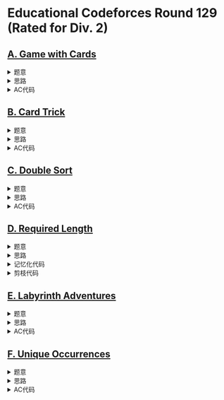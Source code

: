 # Educational Codeforces Round 129 (Rated for Div. 2)

## [A. Game with Cards](https://codeforces.com/contest/1681/problem/A)

<details>
<summary>题意</summary>

两个人，每个人手上有一些牌，牌上写有数字。两个人轮流出牌，其中一个人先出，后面如果要出牌，牌上的数字必须比前一张牌要大。第一个不能出牌的人就输。

问两个人是否是先手必胜？

每个人牌的数量至多为$50$。

</details>

<details>
<summary>思路</summary>

答案只和两个人手上最大的牌有关。先手必胜当且仅当先手手上最大牌**大于等于**后手手上的最大牌。

</details>

<details>
<summary>AC代码</summary>

```cpp
// Problem: A. Game with Cards
// Contest: Codeforces - Educational Codeforces Round 129 (Rated for Div. 2)
// URL: https://codeforces.com/contest/1681/problem/A
// Memory Limit: 256 MB
// Time Limit: 2000 ms
//
// Powered by CP Editor (https://cpeditor.org)

#include <bits/stdc++.h>

#define CPPIO std::ios::sync_with_stdio(false), std::cin.tie(0), std::cout.tie(0);
#ifdef BACKLIGHT
#include "debug.h"
#else
#define logd(...) ;
#endif

using i64 = int64_t;
using u64 = uint64_t;

void solve_case(int Case);

int main(int argc, char* argv[]) {
  CPPIO;
  int T = 1;
  std::cin >> T;
  for (int t = 1; t <= T; ++t) {
    solve_case(t);
  }
  return 0;
}

void solve_case(int Case) {
  int n;
  std::cin >> n;

  int ma = 0;
  for (int i = 1; i <= n; ++i) {
    int x;
    std::cin >> x;
    ma = std::max(ma, x);
  }

  int m;
  std::cin >> m;
  int mb = 0;
  for (int i = 1; i <= m; ++i) {
    int x;
    std::cin >> x;
    mb = std::max(mb, x);
  }

  std::cout << (ma >= mb ? "Alice" : "Bob") << "\n";
  std::cout << (ma > mb ? "Alice" : "Bob") << "\n";
}
```

</details>

## [B. Card Trick](https://codeforces.com/contest/1681/problem/B)

<details>
<summary>题意</summary>

给长度为$n$的数组$a$，长度为$m$的数组$b$。

执行$m$次操作，每次将$a$中前$b_j$个元素移动到末尾，相对顺序不变。

问执行完操作之后，$a$的首元素。

$n, m$至多为$2 \times 10^5$。

</details>

<details>
<summary>思路</summary>

第$j$次操作相当于将$a_i$替换为$a_{(i + b_j) \mod n}$。

</details>

<details>
<summary>AC代码</summary>

```cpp
// Problem: B. Card Trick
// Contest: Codeforces - Educational Codeforces Round 129 (Rated for Div. 2)
// URL: https://codeforces.com/contest/1681/problem/B
// Memory Limit: 256 MB
// Time Limit: 2000 ms
//
// Powered by CP Editor (https://cpeditor.org)

#include <bits/stdc++.h>

#define CPPIO std::ios::sync_with_stdio(false), std::cin.tie(0), std::cout.tie(0);
#ifdef BACKLIGHT
#include "debug.h"
#else
#define logd(...) ;
#endif

using i64 = int64_t;
using u64 = uint64_t;

void solve_case(int Case);

int main(int argc, char* argv[]) {
  CPPIO;
  int T = 1;
  std::cin >> T;
  for (int t = 1; t <= T; ++t) {
    solve_case(t);
  }
  return 0;
}

void solve_case(int Case) {
  int n;
  std::cin >> n;
  std::vector<int> a(n);
  for (int& v : a)
    std::cin >> v;

  int m;
  std::cin >> m;
  std::vector<int> b(m);
  for (int& v : b)
    std::cin >> v;

  int p = 0;
  for (int i = 0; i < m; ++i) {
    p = (p + b[i]) % n;
  }

  std::cout << a[p] << "\n";
}
```

</details>

## [C. Double Sort](https://codeforces.com/contest/1681/problem/C)

<details>
<summary>题意</summary>

给定两个长度为$n$的数组$a$和$b$。每次可以选择两个下标$i$和$j$，然后交换$a_i$和$a_j$，交换$b_i$和$b_j$。

问是否能在$10^4$次操作内将$a$和$b$都变有序。

$n$至多为$100$。

</details>

<details>
<summary>思路</summary>

对$a$选择排序。

然后再尝试对$b$选择排序。假设当前位于$i$，后面的最小值位于$p$，由于$a$已经有序了，想把后面的值换到前面只能是$a_i = a_p$。

最差情况下，选择排序交换$\frac{n^2}{2}$次，排两次也不会超出限制。

</details>

<details>
<summary>AC代码</summary>

```cpp
// Problem: C. Double Sort
// Contest: Codeforces - Educational Codeforces Round 129 (Rated for Div. 2)
// URL: https://codeforces.com/contest/1681/problem/C
// Memory Limit: 256 MB
// Time Limit: 2000 ms
//
// Powered by CP Editor (https://cpeditor.org)

#include <bits/stdc++.h>

#define CPPIO std::ios::sync_with_stdio(false), std::cin.tie(0), std::cout.tie(0);
#ifdef BACKLIGHT
#include "debug.h"
#else
#define logd(...) ;
#endif

using i64 = int64_t;
using u64 = uint64_t;

void solve_case(int Case);

int main(int argc, char* argv[]) {
  CPPIO;
  int T = 1;
  std::cin >> T;
  for (int t = 1; t <= T; ++t) {
    solve_case(t);
  }
  return 0;
}

void solve_case(int Case) {
  int n;
  std::cin >> n;
  std::vector<std::pair<int, int>> a(n);
  for (int i = 0; i < n; ++i)
    std::cin >> a[i].first;
  for (int i = 0; i < n; ++i)
    std::cin >> a[i].second;

  std::vector<std::pair<int, int>> ans;
  for (int i = 0; i < n; ++i) {
    int p = i;
    for (int j = i + 1; j < n; ++j) {
      if (a[j].first < a[p].first) {
        p = j;
      }
    }
    if (p != i) {
      std::swap(a[i], a[p]);
      ans.push_back({i, p});
    }
  }

  for (int i = 0; i < n; ++i) {
    int p = i;
    for (int j = i + 1; j < n; ++j) {
      if (a[j].second < a[p].second) {
        p = j;
      }
    }
    if (p != i) {
      if (a[i].first == a[p].first) {
        std::swap(a[i], a[p]);
        ans.push_back({i, p});
      } else {
        std::cout << "-1\n";
        return;
      }
    }
  }
  std::cout << ans.size() << "\n";
  for (auto [x, y] : ans)
    std::cout << x + 1 << " " << y + 1 << "\n";
}
```

</details>

## [D. Required Length](https://codeforces.com/contest/1681/problem/D)

<details>
<summary>题意</summary>

给一个数$x$，每次你可以选择$x$的一个十进制数位，然后将$x$替换为$y \times x$。

问把$x$变成$n$为十进制数的最小操作。

</details>

<details>
<summary>思路</summary>

记忆化爆搜，证明不会，复杂度$O(\text{能过})$。

爆搜+剪枝也能过。

</details>

<details>
<summary>记忆化代码</summary>

```cpp
// Problem: D. Required Length
// Contest: Codeforces - Educational Codeforces Round 129 (Rated for Div. 2)
// URL: https://codeforces.com/contest/1681/problem/D
// Memory Limit: 512 MB
// Time Limit: 2000 ms
//
// Powered by CP Editor (https://cpeditor.org)

#include <bits/stdc++.h>

#define CPPIO std::ios::sync_with_stdio(false), std::cin.tie(0), std::cout.tie(0);
#ifdef BACKLIGHT
#include "debug.h"
#else
#define logd(...) ;
#endif

using i64 = int64_t;
using u64 = uint64_t;

void solve_case(int Case);

int main(int argc, char* argv[]) {
  CPPIO;
  int T = 1;
  // std::cin >> T;
  for (int t = 1; t <= T; ++t) {
    solve_case(t);
  }
  return 0;
}

void solve_case(int Case) {
  int n;
  i64 x;
  std::cin >> n >> x;

  logd(n, x);

  auto b10 = [](i64 x) {
    i64 r = 0;
    while (x) {
      ++r;
      x = x / 10;
    }
    return r;
  };

  auto m10 = [](i64 x) {
    i64 r = 0;
    while (x) {
      r = std::max(r, x % 10);
      x = x / 10;
    }
    return r;
  };

  auto s10 = [](i64 x) {
    std::set<int> s;
    while (x) {
      if (x % 10 > 1)
        s.insert(x % 10);
      x = x / 10;
    }
    return s;
  };

  auto t10 = [](i64 x) {
    int t = 0;
    while (x) {
      t |= (1 << (x % 10));
      x = x / 10;
    }
    return t;
  };

  auto f10 = [](i64 x) {
    int f = 0;
    while (x) {
      f = x % 10;
      x = x / 10;
    }
    return f;
  };

  if (m10(x) == 1 || b10(x) > n) {
    std::cout << "-1\n";
    return;
  }

  std::unordered_map<i64, int> mp;
  std::function<int(i64)> DP = [&](i64 x) -> int {
    if (mp.count(x))
      return mp[x];

    int b = b10(x);
    if (b == n) {
      mp[x] = 0;
      return 0;
    }
    if (b > n) {
      return 0x3f3f3f3f;
    }

    auto s = s10(x);
    int mi = 0x3f3f3f3f;
    for (int y : s) {
      mi = std::min(mi, DP(x * y) + 1);
    }
    mp[x] = mi;
    return mi;
  };
  int ans = DP(x);

  std::cout << ans << "\n";
}

```

</details>

<details>
<summary>剪枝代码</summary>

```cpp
// Problem: D. Required Length
// Contest: Codeforces - Educational Codeforces Round 129 (Rated for Div. 2)
// URL: https://codeforces.com/contest/1681/problem/D
// Memory Limit: 512 MB
// Time Limit: 2000 ms
//
// Powered by CP Editor (https://cpeditor.org)

#include <bits/stdc++.h>

#define CPPIO std::ios::sync_with_stdio(false), std::cin.tie(0), std::cout.tie(0);
#ifdef BACKLIGHT
#include "debug.h"
#else
#define logd(...) ;
#endif

using i64 = int64_t;
using u64 = uint64_t;

void solve_case(int Case);

int main(int argc, char* argv[]) {
  CPPIO;
  int T = 1;
  // std::cin >> T;
  for (int t = 1; t <= T; ++t) {
    solve_case(t);
  }
  return 0;
}

void solve_case(int Case) {
  int n;
  i64 x;
  std::cin >> n >> x;

  i64 p10[20];
  p10[0] = 1;
  for (int i = 1; i <= 19; ++i) {
    p10[i] = p10[i - 1] * 10;
  }

  int b = 0;
  while (x >= p10[b + 1])
    ++b;

  auto t10 = [](i64 x) {
    int t = 0;
    while (x) {
      t |= (1 << (x % 10));
      x = x / 10;
    }
    return t;
  };

  auto h = [&](i64 x, int n) {
    int r = 0;
    while (x < p10[n - 1]) {
      r = r + 1;
      x = x * 9;
    }
    return r;
  };

  if (x > p10[n - 1]) {
    std::cout << "-1\n";
    return;
  }

  int ans = INT_MAX;
  std::function<void(i64, int)> BF = [&](i64 x, int d) -> void {
    if (d >= ans)
      return;

    if (x >= p10[n - 1]) {
      ans = std::min(ans, d);
      return;
    }

    if (d + h(x, n) >= ans) {
      return;
    }

    int t = t10(x);
    for (int y = 9; y >= 2; --y) {
      if ((t >> y) & 1) {
        BF(y * x, d + 1);
      }
    }
  };
  BF(x, 0);
  if (ans == INT_MAX)
    ans = -1;

  std::cout << ans << "\n";
}

```

</details>

## [E. Labyrinth Adventures](https://codeforces.com/contest/1681/problem/E)

<details>
<summary>题意</summary>

将一个$n \times n$的矩阵分成多层，点$(i, j)$位于第$\max(i, j)$层。

认为共享一条边的格子为相邻的格子。

同层内相邻点可以随意移动，跨层只能通过层与层之间的门移动。

每一层都有两个门，一个向上开，一个向右开。

要求回答$q$个询问：从$(x_1, y_1)$到$(x_2, y_2)$的最短路长度。

$n \le 10^5, q \le 2 \times 10^5$。

</details>

<details>
<summary>思路</summary>

**观察1**：$(x_1, y_1)$和$(x_2, y_2)$同层，答案为两点间曼哈顿距离。

**观察2**：假设每次是从层数小的走向层数大的，这个过程中，不会走向层数低的层。
**证明**：同层内要走向更高层，一定要走到层内某一个门。在矩阵中，如果没有门的限制，两点间最短距离为曼哈顿距离，而同层内移动已经能做到这个最短了，没有必要往低层走。

然后从起点走到终点的化，就可以看成是起点走到当层的门，当层的门走到终点前一层的门，最走再走到终点这三个过程。第一个和第三个都是可以直接枚举算的，而第二个过程就是相当于2行$n$列的DP，一个经典的DP问题了。

根据观察2，整个过程只会往高层走，由此第二个过程其实可以像倍增LCA那样子做优化，具体就是维护一个$dp_{i, j, k, l}$表示从第$i$层第$k$个门走到第$i + 2^j$第$l$个门的最短距离，这个可以$O(n \log n)$求出来。然后查询的时候再通过至多$O(\log n)$次跳跃求出第二个过程的答案。

</details>

<details>
<summary>AC代码</summary>

```cpp
// Problem: E. Labyrinth Adventures
// Contest: Codeforces - Educational Codeforces Round 129 (Rated for Div. 2)
// URL: https://codeforces.com/contest/1681/problem/E
// Memory Limit: 512 MB
// Time Limit: 6000 ms
//
// Powered by CP Editor (https://cpeditor.org)

#include <bits/stdc++.h>

#define CPPIO std::ios::sync_with_stdio(false), std::cin.tie(0), std::cout.tie(0);
#ifdef BACKLIGHT
#include "debug.h"
#else
#define logd(...) ;
#endif

using i64 = int64_t;
using u64 = uint64_t;

void solve_case(int Case);

int main(int argc, char* argv[]) {
  CPPIO;
  int T = 1;
  // std::cin >> T;
  for (int t = 1; t <= T; ++t) {
    solve_case(t);
  }
  return 0;
}

void solve_case(int Case) {
  auto manhattan = [](int x1, int y1, int x2, int y2) -> i64 {
    return std::abs(x1 - x2) + std::abs(y1 - y2);
  };
  int n;
  std::cin >> n;

  std::vector<std::vector<std::pair<int, int>>> door(2, std::vector<std::pair<int, int>>(n - 1));
  for (int i = 0; i < n - 1; ++i) {
    std::cin >> door[0][i].first >> door[0][i].second;
    std::cin >> door[1][i].first >> door[1][i].second;
  }

  int x = 1, lg = 0;
  while (x <= n) {
    x = x * 2;
    ++lg;
  }
  std::vector<std::vector<std::vector<std::vector<i64>>>> dis(
      n - 1, std::vector<std::vector<std::vector<i64>>>(
                 lg, std::vector<std::vector<i64>>(2, std::vector<i64>(2, 0x3f3f3f3f3f3f3f3fLL))));
  for (int i = 0; i + 1 < n - 1; ++i) {
    for (int d1 = 0; d1 < 2; ++d1) {
      for (int d2 = 0; d2 < 2; ++d2) {
        auto s = door[d1][i];
        if (d1 == 0)
          ++s.first;
        else
          ++s.second;
        auto t = door[d2][i + 1];
        dis[i][0][d1][d2] = manhattan(s.first, s.second, t.first, t.second) + 1;
      }
    }
  }
  for (int j = 1; j < lg; ++j) {
    for (int i = 0; i + 1 < n - 1; ++i) {
      if (i + (1 << (j - 1)) >= n - 2)
        break;
      for (int d1 = 0; d1 < 2; ++d1) {
        for (int d2 = 0; d2 < 2; ++d2) {
          for (int k = 0; k < 2; ++k) {
            dis[i][j][d1][d2] = std::min(
                dis[i][j][d1][d2], dis[i][j - 1][d1][k] + dis[i + (1 << (j - 1))][j - 1][k][d2]);
          }
        }
      }
    }
  }

  auto SP = [&](int x1, int y1, int x2, int y2) -> i64 {
    logd(x1, y1, x2, y2);
    i64 ans = INT64_MAX;

    int curr = std::max(x1, y1) - 1, dest = std::max(x2, y2) - 2;
    std::vector<i64> dp = {0, 0};
    for (int i = 0; i < 2; ++i) {
      dp[i] = manhattan(x1, y1, door[i][curr].first, door[i][curr].second);
      logd(x1, y1, door[i][curr].first, door[i][curr].second);
    }
    logd(curr, dp, dest);
    for (int b = lg; b >= 0; --b) {
      if (curr + (1 << b) <= dest) {
        auto temp = dp;
        dp[0] = dp[1] = INT64_MAX;
        for (int i = 0; i < 2; ++i) {
          for (int j = 0; j < 2; ++j) {
            dp[j] = std::min(dp[j], temp[i] + dis[curr][b][i][j]);
          }
        }
        curr += (1 << b);
        logd(curr, dp);
      }
    }
    assert(curr == dest);
    for (int i = 0; i < 2; ++i) {
      auto pos = door[i][dest];
      if (i == 0)
        ++pos.first;
      else
        ++pos.second;
      ans = std::min(ans, dp[i] + manhattan(pos.first, pos.second, x2, y2) + 1);
    }
    return ans;
  };

  int q;
  std::cin >> q;
  for (int _ = 0; _ < q; ++_) {
    int x1, y1, x2, y2;
    i64 ans = INT64_MAX;
    std::cin >> x1 >> y1 >> x2 >> y2;
    if (std::max(x1, y1) == std::max(x2, y2)) {
      ans = manhattan(x1, y1, x2, y2);
    } else {
      if (std::max(x1, y1) > std::max(x2, y2)) {
        std::swap(x1, x2);
        std::swap(y1, y2);
      }
      ans = std::min(ans, SP(x1, y1, x2, y2));
    }
    std::cout << ans << "\n";
  }
}

```

</details>

## [F. Unique Occurrences](https://codeforces.com/contest/1681/problem/F)

<details>
<summary>题意</summary>

给一颗$n$个节点的数，树上每一条边有一个权值。

令$f(u, v)$为$u$到$v$的路径上，只出现过一次的边权的数量。

求所有$\sum_{1\le v < u \le n} f(u, v)$。

$n$至多为$5 \times 10^5$。

</details>

<details>
<summary>思路</summary>

对于权值为$c$的边，如果将权值非$c$的边全部保留，权值为$c$的边全部删去，那么此时权值为$c$的边$(u, v)$对答案的贡献为$sz_u \times sz_v$。

然后就是LCT维护子树大小，这是个经典问题了，不会的话指路[Link Cut Tree - OI Wiki](https://oi-wiki.org/ds/lct/)。

</details>

<details>
<summary>AC代码</summary>

```cpp
// Problem: F. Unique Occurrences
// Contest: Codeforces - Educational Codeforces Round 129 (Rated for Div. 2)
// URL: https://codeforces.com/contest/1681/problem/F
// Memory Limit: 1024 MB
// Time Limit: 6000 ms
//
// Powered by CP Editor (https://cpeditor.org)

#include <bits/stdc++.h>

#define CPPIO std::ios::sync_with_stdio(false), std::cin.tie(0), std::cout.tie(0);
#ifdef BACKLIGHT
#include "debug.h"
#else
#define logd(...) ;
#endif

using i64 = int64_t;
using u64 = uint64_t;

void solve_case(int Case);

int main(int argc, char* argv[]) {
  CPPIO;
  int T = 1;
  // std::cin >> T;
  for (int t = 1; t <= T; ++t) {
    solve_case(t);
  }
  return 0;
}

struct LinkCutTree {
#define ls ch[x][0]
#define rs ch[x][1]
#define SIZE 500005

  int tot, sz[SIZE], sz2[SIZE], rev[SIZE], ch[SIZE][2], fa[SIZE];

  LinkCutTree() { tot = 0; }

  inline void init() { tot = 0; }

  inline void clear(int x) { ch[x][0] = ch[x][1] = fa[x] = sz[x] = sz2[x] = rev[x] = 0; }

  inline int get(int x) { return ch[fa[x]][1] == x; }

  inline int isroot(int x) { return ch[fa[x]][0] != x && ch[fa[x]][1] != x; }

  inline int newnode() {
    ++tot;
    sz[tot] = 1;
    ch[tot][0] = ch[tot][1] = fa[tot] = rev[tot] = 0;
    return tot;
  }

  inline void reverse(int x) {
    std::swap(ls, rs);
    rev[x] ^= 1;
  }

  inline void push_up(int x) { sz[x] = sz[ls] + 1 + sz[rs] + sz2[x]; }

  inline void push_down(int x) {
    if (rev[x]) {
      reverse(ls);
      reverse(rs);
      rev[x] = 0;
    }
  }

  inline void update(int x) {
    if (!isroot(x))
      update(fa[x]);
    push_down(x);
  }

  inline void rotate(int x) {
    int f = fa[x], g = fa[f], i = get(x);
    if (!isroot(f))
      ch[g][get(f)] = x;
    fa[x] = g;
    ch[f][i] = ch[x][i ^ 1];
    fa[ch[f][i]] = f;
    ch[x][i ^ 1] = f;
    fa[f] = x;
    push_up(f);
    push_up(x);
  }

  inline void splay(int x) {
    update(x);
    for (; !isroot(x); rotate(x))
      if (!isroot(fa[x]))
        rotate(get(fa[x]) == get(x) ? fa[x] : x);
  }

  inline void access(int x) {
    for (int y = 0; x; y = x, x = fa[x])
      splay(x), sz2[x] += sz[rs] - sz[y], rs = y, push_up(x);
  }

  inline void makeroot(int x) {
    access(x);
    splay(x);
    reverse(x);
  }

  inline int findroot(int x) {
    access(x);
    splay(x);
    while (ls)
      push_down(x), x = ls;
    return x;
  }

  inline void link(int x, int y) {
    makeroot(x);
    if (findroot(y) != x) {
      fa[x] = y;
      sz2[y] += sz[x];
    }
  }

  inline void cut(int x, int y) {
    makeroot(x);
    if (findroot(y) == x && fa[x] == y && ch[y][0] == x && !ch[y][1]) {
      fa[x] = ch[y][0] = 0;
      push_up(y);
    }
  }

  inline void split(int x, int y) {
    makeroot(x);
    access(y);
    splay(y);
  }
};

void solve_case(int Case) {
  int n;
  std::cin >> n;

  LinkCutTree lct;
  for (int i = 1; i <= n; ++i)
    lct.newnode();

  std::vector<std::array<int, 3>> E(n - 1);
  std::vector<std::vector<int>> C(n + 1);
  for (int i = 0; i < n - 1; ++i) {
    int u, v, x;
    std::cin >> u >> v >> x;
    logd(u, v, x);
    E[i] = {u, v, x};
    C[x].push_back(i);
    lct.link(u, v);
  }

  i64 ans = 0;
  for (int c = 1; c <= n; ++c) {
    for (int eid : C[c]) {
      auto [u, v, _] = E[eid];
      lct.cut(u, v);
    }

    for (int eid : C[c]) {
      auto [u, v, _] = E[eid];
      lct.makeroot(u);
      lct.makeroot(v);
      ans += i64(1) * lct.sz[u] * lct.sz[v];
    }

    for (int eid : C[c]) {
      auto [u, v, _] = E[eid];
      lct.link(u, v);
    }
  }

  std::cout << ans << "\n";
}

```

</details>